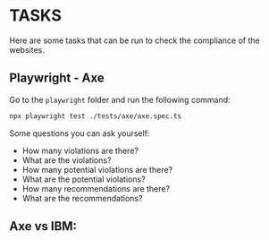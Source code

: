 # TASKS

Here are some tasks that can be run to check the compliance of the websites.

## Playwright - Axe
Go to the `playwright` folder and run the following command:
```bash
npx playwright test ./tests/axe/axe.spec.ts
```
Some questions you can ask yourself:
- How many violations are there?
- What are the violations?
- How many potential violations are there?
- What are the potential violations?
- How many recommendations are there?
- What are the recommendations?



Axe vs IBM:
- 